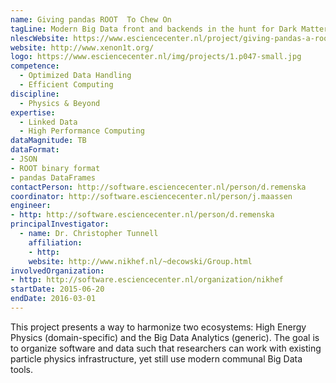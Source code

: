 ```yaml
---
name: Giving pandas ROOT  To Chew On
tagLine: Modern Big Data front and backends in the hunt for Dark Matter.
nlescWebsite: https://www.esciencecenter.nl/project/giving-pandas-a-root-to-chew-on
website: http://www.xenon1t.org/
logo: https://www.esciencecenter.nl/img/projects/1.p047-small.jpg
competence:
  - Optimized Data Handling
  - Efficient Computing
discipline:
  - Physics & Beyond
expertise:
  - Linked Data
  - High Performance Computing
dataMagnitude: TB
dataFormat: 
- JSON
- ROOT binary format
- pandas DataFrames
contactPerson: http://software.esciencecenter.nl/person/d.remenska
coordinator: http://software.esciencecenter.nl/person/j.maassen
engineer:
- http: http://software.esciencecenter.nl/person/d.remenska
principalInvestigator:
  - name: Dr. Christopher Tunnell
    affiliation:
    - http:
    website: http://www.nikhef.nl/~decowski/Group.html
involvedOrganization:
- http: http://software.esciencecenter.nl/organization/nikhef
startDate: 2015-06-20
endDate: 2016-03-01
---
```

This project presents a way to harmonize two ecosystems: High Energy Physics (domain-specific) and the Big Data Analytics (generic). The goal is to organize software and data such that researchers can work with existing particle physics infrastructure, yet still use modern communal Big Data tools. 
